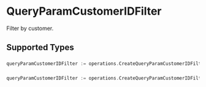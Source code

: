 # QueryParamCustomerIDFilter

Filter by customer.


## Supported Types

### 

```go
queryParamCustomerIDFilter := operations.CreateQueryParamCustomerIDFilterStr(string{/* values here */})
```

### 

```go
queryParamCustomerIDFilter := operations.CreateQueryParamCustomerIDFilterArrayOfStr([]string{/* values here */})
```

